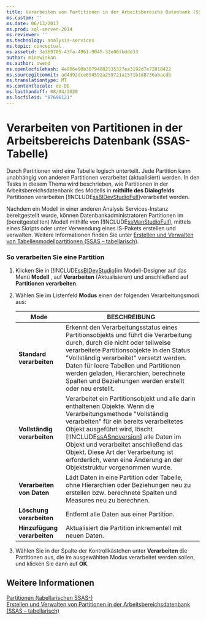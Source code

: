 ```yaml
---
title: Verarbeiten von Partitionen in der Arbeitsbereichs Datenbank (SSAS-tabellarisch) | Microsoft-Dokumentation
ms.custom: ''
ms.date: 06/13/2017
ms.prod: sql-server-2014
ms.reviewer: ''
ms.technology: analysis-services
ms.topic: conceptual
ms.assetid: 3a369705-43fa-4961-9045-32e06fbdde33
author: minewiskan
ms.author: owend
ms.openlocfilehash: 4a996e90b30794882535327ea3192d7e72818422
ms.sourcegitcommit: ad4d92dce894592a259721a1571b1d8736abacdb
ms.translationtype: MT
ms.contentlocale: de-DE
ms.lasthandoff: 08/04/2020
ms.locfileid: "87696121"
---
```

# <a name="process-partitions-in-the-workspace-database-ssas-tabular"></a>Verarbeiten von Partitionen in der Arbeitsbereichs Datenbank (SSAS-Tabelle)
  Durch Partitionen wird eine Tabelle logisch unterteilt. Jede Partition kann unabhängig von anderen Partitionen verarbeitet (aktualisiert) werden. In den Tasks in diesem Thema wird beschrieben, wie Partitionen in der Arbeitsbereichsdatenbank des Modells in **mithilfe des Dialogfelds** Partitionen verarbeiten [!INCLUDE[ssBIDevStudioFull](../../includes/ssbidevstudiofull-md.md)]verarbeitet werden.  
  
 Nachdem ein Modell in einer anderen Analysis Services-Instanz bereitgestellt wurde, können Datenbankadministratoren Partitionen im (bereitgestellten) Modell mithilfe von [!INCLUDE[ssManStudioFull](../../includes/ssmanstudiofull-md.md)], mittels eines Skripts oder unter Verwendung eines IS-Pakets erstellen und verwalten. Weitere Informationen finden Sie unter [Erstellen und Verwalten von Tabellenmodellpartitionen &#40;SSAS – tabellarisch&#41;](partitions-ssas-tabular.md).  
  
###  <a name="to-process-a-partition"></a><a name="bkmk_create_new"></a> So verarbeiten Sie eine Partition  
  
1.  Klicken Sie in [!INCLUDE[ssBIDevStudio](../../includes/ssbidevstudio-md.md)]im Modell-Designer auf das Menü **Modell** , auf **Verarbeiten** (Aktualisieren) und anschließend auf **Partitionen verarbeiten**.  
  
2.  Wählen Sie im Listenfeld **Modus** einen der folgenden Verarbeitungsmodi aus:  
  
    |Mode|BESCHREIBUNG|  
    |----------|-----------------|  
    |**Standard verarbeiten**|Erkennt den Verarbeitungsstatus eines Partitionsobjekts und führt die Verarbeitung durch, durch die nicht oder teilweise verarbeitete Partitionsobjekte in den Status "Vollständig verarbeitet" versetzt werden. Daten für leere Tabellen und Partitionen werden geladen, Hierarchien, berechnete Spalten und Beziehungen werden erstellt oder neu erstellt.|  
    |**Vollständig verarbeiten**|Verarbeitet ein Partitionsobjekt und alle darin enthaltenen Objekte. Wenn die Verarbeitungsmethode "Vollständig verarbeiten" für ein bereits verarbeitetes Objekt ausgeführt wird, löscht [!INCLUDE[ssASnoversion](../../includes/ssasnoversion-md.md)] alle Daten im Objekt und verarbeitet anschließend das Objekt. Diese Art der Verarbeitung ist erforderlich, wenn eine Änderung an der Objektstruktur vorgenommen wurde.|  
    |**Verarbeiten von Daten**|Lädt Daten in eine Partition oder Tabelle, ohne Hierarchien oder Beziehungen neu zu erstellen bzw. berechnete Spalten und Measures neu zu berechnen.|  
    |**Löschung verarbeiten**|Entfernt alle Daten aus einer Partition.|  
    |**Hinzufügung verarbeiten**|Aktualisiert die Partition inkrementell mit neuen Daten.|  
  
3.  Wählen Sie in der Spalte der Kontrollkästchen unter **Verarbeiten** die Partitionen aus, die im ausgewählten Modus verarbeitet werden sollen, und klicken Sie dann auf **OK**.  
  
## <a name="see-also"></a>Weitere Informationen  
 [Partitionen &#40;tabellarischen SSAS-&#41;](partitions-ssas-tabular.md)   
 [Erstellen und Verwalten von Partitionen in der Arbeitsbereichsdatenbank &#40;SSAS – tabellarisch&#41;](workspace-database-ssas-tabular.md)  
  
  
